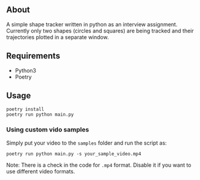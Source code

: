 ## About

A simple shape tracker written in python as an interview assignment. Currently only two shapes (circles and squares) are being tracked and their trajectories plotted in a separate window.

## Requirements
- Python3
- Poetry

## Usage
```
poetry install
poetry run python main.py
```

### Using custom vido samples
Simply put your video to the `samples` folder and run the script as:
```
poetry run python main.py -s your_sample_video.mp4
```

Note: There is a check in the code for `.mp4` format. Disable it if you want to use different video formats.
